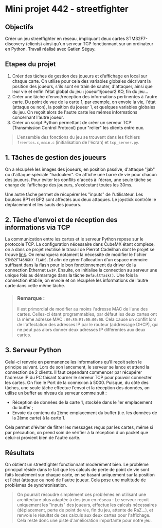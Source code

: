 # Mini projet 442 - streetfighter

## Objectifs

Créer un jeu streetfighter en réseau, impliquant deux cartes STM32F7-discovery (clients) ainsi qu'un serveur TCP fonctionnant sur un ordinateur en Python. Travail réalisé avec Gatien Séguy. 

## Etapes du projet

1. Créer des tâches de gestion des joueurs et d'affichage en local sur chaque carte. On utilise pour cela des variables globales décrivant la position des joueurs, s'ils sont en train de sauter, d'attaquer, ainsi que leur vie et enfin l'état global du jeu : joueur1/joueur2 KO, fin du jeu...
2. Créer une tâche d'envoi/réception des informations pertinentes à l'autre carte. Du point de vue de la carte 1, par exemple, on envoie la vie, l'état (attaque ou non), la position du joueur 1, et quelques variables globales du jeu. On reçoit alors de l'autre carte les mêmes informations concernant l'autre joueur.
3. Créer un script Python permettant de créer un serveur TCP (Transmission Control Protocol) pour "relier" les clients entre eux.

> L'ensemble des fonctions du jeu se trouvent dans les fichiers `freertos.c`, `main.c` (initialisation de l'écran) et `tcp_server.py`.

## 1. Tâches de gestion des joueurs

On a récupéré les images des joueurs, en position passive, d'attaque "jab" ou d'attaque spéciale "hadouken". On affiche une barre de vie pour chacun des joueurs. Pour éviter les conflits d'accès à l'écran, une seule tâche se charge de l'affichage des joueurs, s'exécutant toutes les 30ms.

Une autre tâche permet de récupérer les "inputs" de l'utilisateur. Les boutons BP1 et BP2 sont affectés aux deux attaques. Le joystick contrôle le déplacement et les sauts des joueurs. 

## 2. Tâche d'envoi et de réception des informations via TCP

La communication entre les cartes et le serveur Python repose sur le protocole TCP. La configuration nécessaire dans CubeMX étant complexe, on a dans ce projet réutilisé le travail de Pierrot Cadeilhan dont le projet se trouve <a href="https://github.com/pierrot-cadeilhan/miniprojet-LwIP/tree/main ici ">link</a>. On remarquera notament la nécessité de modifier le fichier `STM32F746NGHX_FLAHS.Id` afin de gérer l'allocation d'un espace mémoire suffisant dans la flash pour le bon fonctionnement du driver de la connection Ethernet `LwIP`. Ensuite, on initialise la connection au serveur une unique fois au démarrage dans la tâche `DefaultTask()`. Une fois la connection établie, on envoie et on récupère les informations de l'autre carte dans cette même tâche. 

> ### Remarque :
> Il est primordial de modifier au moins l'adresse MAC de l'une des cartes. Celles-ci étant programmables, par défaut les deux cartes ont la même adresse MAC : `00:80:E1:00:00:00`. Cela cause un conflit lors de l'affectation des adresses IP par le routeur (addressage DHCP), qui ne peut pas alors donner deux adresses IP différentes aux deux cartes.


## 3. Serveur Python

Celui-ci renvoie en permanence les informations qu'il reçoit selon le principe suivant. Lors de son lancement, le serveur se lance et attend la connection de 2 clients. Il faut cependant commencer par récupérer l'adresse IP du PC faisant tourner le serveur TCP pour pouvoir connecter les cartes. On fixe le Port de la connexion à 5000. Puisque, du côté des tâches, une seule tâche effectue l'envoi et la réception des données, on utilise un buffer au niveau du serveur comme suit :

* Réception de données de la carte 1, stockée dans le 1er emplacement du buffer ;
* Envoie du contenu du 2ème emplacement du buffer (i.e. les données de la 2ème carte) à la carte 1.

Cela permet d'éviter de filtrer les messages reçus par les cartes, même si par précaution, on prend soin de vérifier à la réception d'un packet que celui-ci provient bien de l'autre carte.

## Résultats

On obtient un streetfighter fonctionnant modérément bien. Le problème principal réside dans le fait que les calculs de perte de point de vie sont faits localement sur chaque carte, en se basant uniquement sur la position et l'état (attaque ou non) de l'autre joueur. Cela pose une multitude de problèmes de synchronisation. 

> On pourrait résoudre simplement ces problèmes en utilisant une architecture plus adaptée à des jeux en réseau :
> Le serveur reçoit uniquement les "inputs" des joueurs, effectue les calculs nécessaires (déplacement, perte de point de vie, fin du jeu, attente de RaZ...), et renvoie le résultat de ces calculs aux deux cartes pour l'affichage. Cela reste donc une piste d'amélioration importante pour notre jeu. 
